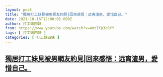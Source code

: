 ```yaml
---
layout: post
title: "獨居打工妹見被男網友約見|回來感悟：远离渣男，愛惜自己。"
date: 2021-10-16T12:00:02.000Z
author: 打工妹四妹
from: https://www.youtube.com/watch?v=4mtIfp3cRYY
tags: [ 打工妹四妹 ]
categories: [ 打工妹四妹 ]
---
```

<!--1634385602000-->
[獨居打工妹見被男網友約見|回來感悟：远离渣男，愛惜自己。](https://www.youtube.com/watch?v=4mtIfp3cRYY)
------

<div>

</div>
